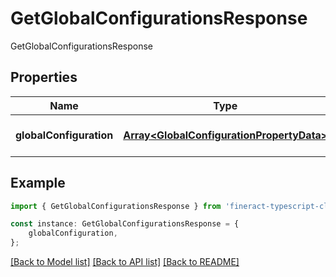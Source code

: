 # GetGlobalConfigurationsResponse

GetGlobalConfigurationsResponse

## Properties

Name | Type | Description | Notes
------------ | ------------- | ------------- | -------------
**globalConfiguration** | [**Array&lt;GlobalConfigurationPropertyData&gt;**](GlobalConfigurationPropertyData.md) |  | [optional] [default to undefined]

## Example

```typescript
import { GetGlobalConfigurationsResponse } from 'fineract-typescript-client';

const instance: GetGlobalConfigurationsResponse = {
    globalConfiguration,
};
```

[[Back to Model list]](../README.md#documentation-for-models) [[Back to API list]](../README.md#documentation-for-api-endpoints) [[Back to README]](../README.md)

